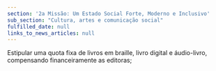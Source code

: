 ```yaml
---
section: '2a Missão: Um Estado Social Forte, Moderno e Inclusivo'
sub_section: "Cultura, artes e comunicação social"
fulfilled_date: null
links_to_news_articles: null
---
```


Estipular uma quota fixa de livros em braille, livro digital e áudio-livro, compensando financeiramente as editoras;